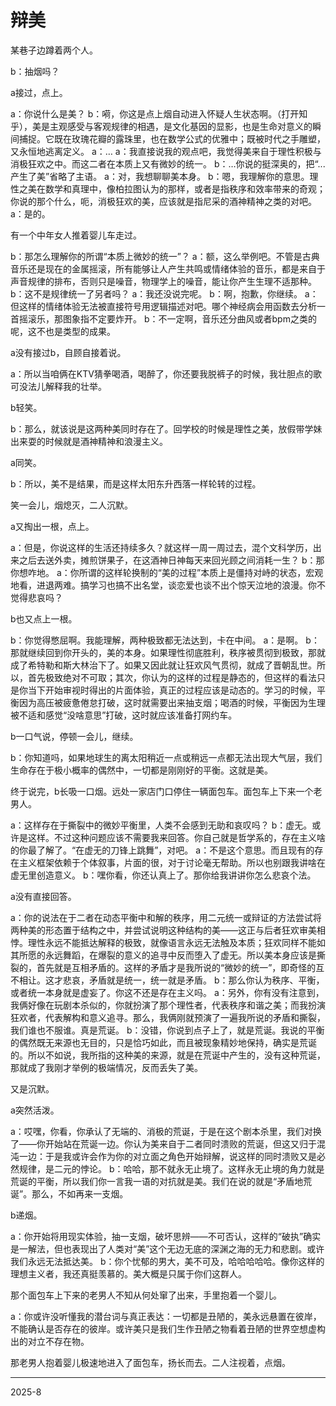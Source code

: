 # 辩美

某巷子边蹲着两个人。

b：抽烟吗？

a接过，点上。

a：你说什么是美？
b：嗬，你这是点上烟自动进入怀疑人生状态啊。（打开知乎），美是主观感受与客观规律的相遇，是文化基因的显影，也是生命对意义的瞬间捕捉。它既在玫瑰花瓣的露珠里，也在数学公式的优雅中；既被时代之手雕塑，又永恒地逃离定义。
a：…
a：我直接说我的观点吧，我觉得美来自于理性积极与消极狂欢之中。而这二者在本质上又有微妙的统一。
b：…你说的挺深奥的，把“...产生了美”省略了主语。
a：对，我想聊聊美本身。
b：嗯，我理解你的意思。理性之美在数学和真理中，像柏拉图认为的那样，或者是指秩序和效率带来的奇观；你说的那个什么，呃，消极狂欢的美，应该就是指尼采的酒神精神之类的对吧。
a：是的。

有一个中年女人推着婴儿车走过。

b：那怎么理解你的所谓“本质上微妙的统一”？
a：额，这么举例吧。不管是古典音乐还是现在的金属摇滚，所有能够让人产生共鸣或情绪体验的音乐，都是来自于声音规律的排布，否则只是噪音，物理学上的噪音，能让你产生生理不适那种。
b：这不是规律统一了另者吗？
a：我还没说完呢。
b：啊，抱歉，你继续。
a：但这样的情绪体验无法被直接符号用逻辑描述对吧。哪个神经病会用函数去分析一首摇滚乐，那图象指不定要炸开。
b：不一定啊，音乐还分曲风或者bpm之类的呢，这不也是类型的成果。

a没有接过b，自顾自接着说。

a：所以当咱俩在KTV猜拳喝酒，喝醉了，你还要我脱裤子的时候，我壮胆点的歌可没法儿解释我的壮举。

b轻笑。

b：那么，就该说是这两种美同时存在了。回学校的时候是理性之美，放假带学妹出来耍的时候就是酒神精神和浪漫主义。

a同笑。

b：所以，美不是结果，而是这样太阳东升西落一样轮转的过程。

笑一会儿，烟熄灭，二人沉默。

a又掏出一根，点上。

a：但是，你说这样的生活还持续多久？就这样一周一周过去，混个文科学历，出来之后去送外卖，摊煎饼果子，在这酒神日神每天来回光顾之间消耗一生？
b：那你想咋地。
a：你所谓的这样轮换制的“美的过程”本质上是僵持对峙的状态，宏观地看，进退两难。搞学习也搞不出名堂，谈恋爱也谈不出个惊天泣地的浪漫。你不觉得悲哀吗？

b也又点上一根。

b：你觉得憋屈啊。我能理解，两种极致都无法达到，卡在中间。
a：是啊。
b：那就继续回到你开头的，美的本身。如果理性彻底胜利，秩序被贯彻到极致，那就成了希特勒和斯大林治下了。如果又因此就让狂欢风气贯彻，就成了晋朝乱世。所以，首先极致绝对不可取；其次，你认为的这样的过程是静态的，但这样的看法只是你当下开始审视时得出的片面体验，真正的过程应该是动态的。学习的时候，平衡因为高压被疲惫倦怠打破，这时就需要出来抽支烟；喝酒的时候，平衡因为生理被不适和感觉“没啥意思”打破，这时就应该准备打网约车。

b一口气说，停顿一会儿，继续。

b：你知道吗，如果地球生的离太阳稍近一点或稍远一点都无法出现大气层，我们生命存在于极小概率的偶然中，一切都是刚刚好的平衡。这就是美。

终于说完，b长吸一口烟。远处一家店门口停住一辆面包车。面包车上下来一个老男人。

a：这样存在于撕裂中的微妙平衡里，人类不会感到无助和哀叹吗？
b：虚无。或许是这样。不过这种问题应该不需要我来回答。你自己就是哲学系的，存在主义啥的你最了解了。“在虚无的刀锋上跳舞”，对吧。
a：不是这个意思。而且现有的存在主义框架依赖于个体叙事，片面的很，对于讨论毫无帮助。所以也别跟我讲啥在虚无里创造意义。
b：嘿你看，你还认真上了。那你给我讲讲你怎么悲哀个法。

a没有直接回答。

a：你的说法在于二者在动态平衡中和解的秩序，用二元统一或辩证的方法尝试将两种美的形态置于结构之中，并尝试说明这种结构的美——这正与后者狂欢审美相悖。理性永远不能抵达解释的极致，就像语言永远无法触及本质；狂欢同样不能如其所愿的永远舞蹈，在爆裂的意义的追寻中反而堕入了虚无。所以美本身应该是撕裂的，首先就是互相矛盾的。这样的矛盾才是我所说的“微妙的统一”，即奇怪的互不相让。这才悲哀，矛盾就是统一，统一就是矛盾。
b：那么你认为秩序、平衡，或者统一本身就是虚妄了。你这不还是存在主义吗。
a：另外，你有没有注意到，我俩好像在玩剧本杀似的，你就扮演了那个理性者，代表秩序和谐之美；而我扮演狂欢者，代表解构和意义追寻。那么，我俩刚就预演了一遍我所说的矛盾和撕裂，我们谁也不服谁。真是荒诞。
b：没错，你说到点子上了，就是荒诞。我说的平衡的偶然既无来源也无目的，只是恰巧如此，而且被现象精妙地保持，确实是荒诞的。所以不如说，我所指的这种美的来源，就是在荒诞中产生的，没有这种荒诞，那就成了我刚才举例的极端情况，反而丢失了美。

又是沉默。

a突然活泼。

a：哎嘿，你看，你承认了无端的、消极的荒诞，于是在这个剧本杀里，我们对换了——你开始站在荒诞一边。你认为美来自于二者同时溃败的荒诞，但这又归于混沌一边：于是我或许会作为你的对立面之角色开始辩解，说这样的同时溃败又是必然规律，是二元的悖论。
b：哈哈，那不就永无止境了。这样永无止境的角力就是荒诞的平衡，所以我们你一言我一语的对抗就是美。我们在说的就是“矛盾地荒诞”。那么，不如再来一支烟。

b递烟。

a：你开始将用现实体验，抽一支烟，破坏思辨——不可否认，这样的“破执”确实是一解法，但也表现出了人类对“美”这个无边无底的深渊之海的无力和悲剧。或许我们永远无法抵达美。
b：你个忧郁的男大，美不可及，哈哈哈哈哈。像你这样的理想主义者，我还真挺羡慕的。美大概是只属于你们这群人。

那个面包车上下来的老男人不知从何处窜了出来，手里抱着一个婴儿。

a：你或许没听懂我的潜台词与真正表达：一切都是丑陋的，美永远悬置在彼岸，不能确认是否存在的彼岸。或许美只是我们生作丑陋之物看着丑陋的世界空想虚构出的对立不存在物。

那老男人抱着婴儿极速地进入了面包车，扬长而去。二人注视着，点烟。

---

2025-8